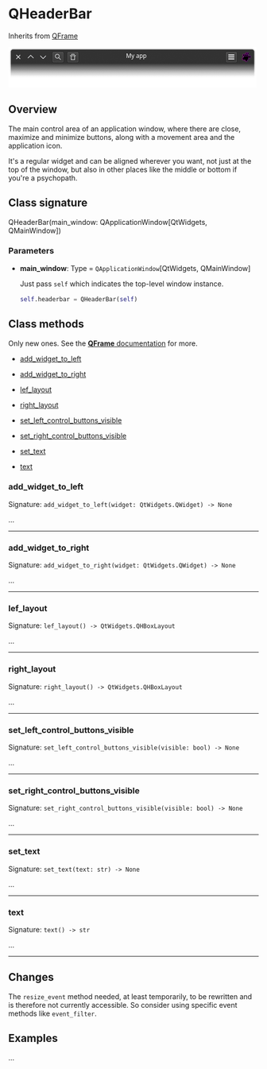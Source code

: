# QHeaderBar 

Inherits from [QFrame](https://doc.qt.io/qtforpython-6/PySide6/QtWidgets/QFrame.html)

![Image](img/headerbar.png "screenshot")

## Overview

The main control area of an application window, where there are close, maximize 
and minimize buttons, along with a movement area and the application icon.

It's a regular widget and can be aligned wherever you want, not just at the top 
of the window, but also in other places like the middle or bottom if you're a 
psychopath.

## Class signature

QHeaderBar(main_window: QApplicationWindow[QtWidgets, QMainWindow])

### Parameters

  - **main_window**: Type = `QApplicationWindow`[QtWidgets, QMainWindow]

    Just pass `self` which indicates the top-level window instance.

    ```python
    self.headerbar = QHeaderBar(self)
    ```

## Class methods

Only new ones. See the
[**QFrame** documentation](https://doc.qt.io/qtforpython-6/PySide6/QtWidgets/QFrame.html) 
for more.

- [add_widget_to_left](#add_widget_to_left)

- [add_widget_to_right](#add_widget_to_right)

- [lef_layout](#lef_layout)

- [right_layout](#right_layout)

- [set_left_control_buttons_visible](#set_left_control_buttons_visible)

- [set_right_control_buttons_visible](#set_right_control_buttons_visible)

- [set_text](#set_text)

- [text](#text)

### add_widget_to_left

Signature: `add_widget_to_left(widget: QtWidgets.QWidget) -> None`

...

---

### add_widget_to_right

Signature: `add_widget_to_right(widget: QtWidgets.QWidget) -> None`

...

---

### lef_layout

Signature: `lef_layout() -> QtWidgets.QHBoxLayout`

...

---

### right_layout

Signature: `right_layout() -> QtWidgets.QHBoxLayout`

...

---

### set_left_control_buttons_visible

Signature: `set_left_control_buttons_visible(visible: bool) -> None`

...

---

### set_right_control_buttons_visible

Signature: `set_right_control_buttons_visible(visible: bool) -> None`

...

---

### set_text

Signature: `set_text(text: str) -> None`

...

---

### text

Signature: `text() -> str`

...

---

## Changes

The `resize_event` method needed, at least temporarily, to be 
rewritten and is therefore not currently accessible. So consider using specific 
event methods like `event_filter`.

## Examples

...


